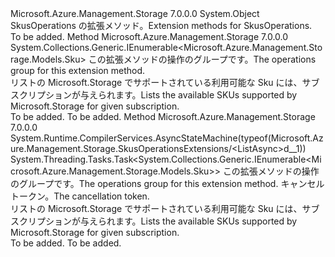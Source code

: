 <Type Name="SkusOperationsExtensions" FullName="Microsoft.Azure.Management.Storage.SkusOperationsExtensions">
  <TypeSignature Language="C#" Value="public static class SkusOperationsExtensions" />
  <TypeSignature Language="ILAsm" Value=".class public auto ansi abstract sealed beforefieldinit SkusOperationsExtensions extends System.Object" />
  <TypeSignature Language="DocId" Value="T:Microsoft.Azure.Management.Storage.SkusOperationsExtensions" />
  <TypeSignature Language="VB.NET" Value="Public Module SkusOperationsExtensions" />
  <TypeSignature Language="F#" Value="type SkusOperationsExtensions = class" />
  <AssemblyInfo>
    <AssemblyName>Microsoft.Azure.Management.Storage</AssemblyName>
    <AssemblyVersion>7.0.0.0</AssemblyVersion>
  </AssemblyInfo>
  <Base>
    <BaseTypeName>System.Object</BaseTypeName>
  </Base>
  <Interfaces />
  <Docs>
    <summary>
            <span data-ttu-id="ed0d1-101">SkusOperations の拡張メソッド。</span><span class="sxs-lookup"><span data-stu-id="ed0d1-101">Extension methods for SkusOperations.</span></span>
            </summary>
    <remarks>To be added.</remarks>
  </Docs>
  <Members>
    <Member MemberName="List">
      <MemberSignature Language="C#" Value="public static System.Collections.Generic.IEnumerable&lt;Microsoft.Azure.Management.Storage.Models.Sku&gt; List (this Microsoft.Azure.Management.Storage.ISkusOperations operations);" />
      <MemberSignature Language="ILAsm" Value=".method public static hidebysig class System.Collections.Generic.IEnumerable`1&lt;class Microsoft.Azure.Management.Storage.Models.Sku&gt; List(class Microsoft.Azure.Management.Storage.ISkusOperations operations) cil managed" />
      <MemberSignature Language="DocId" Value="M:Microsoft.Azure.Management.Storage.SkusOperationsExtensions.List(Microsoft.Azure.Management.Storage.ISkusOperations)" />
      <MemberSignature Language="VB.NET" Value="&lt;Extension()&gt;&#xA;Public Function List (operations As ISkusOperations) As IEnumerable(Of Sku)" />
      <MemberSignature Language="F#" Value="static member List : Microsoft.Azure.Management.Storage.ISkusOperations -&gt; seq&lt;Microsoft.Azure.Management.Storage.Models.Sku&gt;" Usage="Microsoft.Azure.Management.Storage.SkusOperationsExtensions.List operations" />
      <MemberType>Method</MemberType>
      <AssemblyInfo>
        <AssemblyName>Microsoft.Azure.Management.Storage</AssemblyName>
        <AssemblyVersion>7.0.0.0</AssemblyVersion>
      </AssemblyInfo>
      <ReturnValue>
        <ReturnType>System.Collections.Generic.IEnumerable&lt;Microsoft.Azure.Management.Storage.Models.Sku&gt;</ReturnType>
      </ReturnValue>
      <Parameters>
        <Parameter Name="operations" Type="Microsoft.Azure.Management.Storage.ISkusOperations" RefType="this" />
      </Parameters>
      <Docs>
        <param name="operations">
            <span data-ttu-id="ed0d1-102">この拡張メソッドの操作のグループです。</span><span class="sxs-lookup"><span data-stu-id="ed0d1-102">The operations group for this extension method.</span></span>
            </param>
        <summary>
            <span data-ttu-id="ed0d1-103">リストの Microsoft.Storage でサポートされている利用可能な Sku には、サブスクリプションが与えられます。</span><span class="sxs-lookup"><span data-stu-id="ed0d1-103">Lists the available SKUs supported by Microsoft.Storage for given subscription.</span></span>
            </summary>
        <returns>To be added.</returns>
        <remarks>To be added.</remarks>
      </Docs>
    </Member>
    <Member MemberName="ListAsync">
      <MemberSignature Language="C#" Value="public static System.Threading.Tasks.Task&lt;System.Collections.Generic.IEnumerable&lt;Microsoft.Azure.Management.Storage.Models.Sku&gt;&gt; ListAsync (this Microsoft.Azure.Management.Storage.ISkusOperations operations, System.Threading.CancellationToken cancellationToken = null);" />
      <MemberSignature Language="ILAsm" Value=".method public static hidebysig class System.Threading.Tasks.Task`1&lt;class System.Collections.Generic.IEnumerable`1&lt;class Microsoft.Azure.Management.Storage.Models.Sku&gt;&gt; ListAsync(class Microsoft.Azure.Management.Storage.ISkusOperations operations, valuetype System.Threading.CancellationToken cancellationToken) cil managed" />
      <MemberSignature Language="DocId" Value="M:Microsoft.Azure.Management.Storage.SkusOperationsExtensions.ListAsync(Microsoft.Azure.Management.Storage.ISkusOperations,System.Threading.CancellationToken)" />
      <MemberSignature Language="F#" Value="static member ListAsync : Microsoft.Azure.Management.Storage.ISkusOperations * System.Threading.CancellationToken -&gt; System.Threading.Tasks.Task&lt;seq&lt;Microsoft.Azure.Management.Storage.Models.Sku&gt;&gt;" Usage="Microsoft.Azure.Management.Storage.SkusOperationsExtensions.ListAsync (operations, cancellationToken)" />
      <MemberType>Method</MemberType>
      <AssemblyInfo>
        <AssemblyName>Microsoft.Azure.Management.Storage</AssemblyName>
        <AssemblyVersion>7.0.0.0</AssemblyVersion>
      </AssemblyInfo>
      <Attributes>
        <Attribute>
          <AttributeName>System.Runtime.CompilerServices.AsyncStateMachine(typeof(Microsoft.Azure.Management.Storage.SkusOperationsExtensions/&lt;ListAsync&gt;d__1))</AttributeName>
        </Attribute>
      </Attributes>
      <ReturnValue>
        <ReturnType>System.Threading.Tasks.Task&lt;System.Collections.Generic.IEnumerable&lt;Microsoft.Azure.Management.Storage.Models.Sku&gt;&gt;</ReturnType>
      </ReturnValue>
      <Parameters>
        <Parameter Name="operations" Type="Microsoft.Azure.Management.Storage.ISkusOperations" RefType="this" />
        <Parameter Name="cancellationToken" Type="System.Threading.CancellationToken" />
      </Parameters>
      <Docs>
        <param name="operations">
            <span data-ttu-id="ed0d1-104">この拡張メソッドの操作のグループです。</span><span class="sxs-lookup"><span data-stu-id="ed0d1-104">The operations group for this extension method.</span></span>
            </param>
        <param name="cancellationToken">
            <span data-ttu-id="ed0d1-105">キャンセル トークン。</span><span class="sxs-lookup"><span data-stu-id="ed0d1-105">The cancellation token.</span></span>
            </param>
        <summary>
            <span data-ttu-id="ed0d1-106">リストの Microsoft.Storage でサポートされている利用可能な Sku には、サブスクリプションが与えられます。</span><span class="sxs-lookup"><span data-stu-id="ed0d1-106">Lists the available SKUs supported by Microsoft.Storage for given subscription.</span></span>
            </summary>
        <returns>To be added.</returns>
        <remarks>To be added.</remarks>
      </Docs>
    </Member>
  </Members>
</Type>